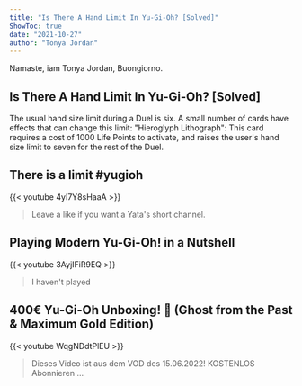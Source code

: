 ```yaml
---
title: "Is There A Hand Limit In Yu-Gi-Oh? [Solved]"
ShowToc: true 
date: "2021-10-27"
author: "Tonya Jordan" 
---
```


Namaste, iam Tonya Jordan, Buongiorno.
## Is There A Hand Limit In Yu-Gi-Oh? [Solved]
The usual hand size limit during a Duel is six. A small number of cards have effects that can change this limit: "Hieroglyph Lithograph": This card requires a cost of 1000 Life Points to activate, and raises the user's hand size limit to seven for the rest of the Duel.

## There is a limit #yugioh
{{< youtube 4yI7Y8sHaaA >}}
>Leave a like if you want a Yata's short channel.

## Playing Modern Yu-Gi-Oh! in a Nutshell
{{< youtube 3AyjIFiR9EQ >}}
>I haven't played 

## 400€ Yu-Gi-Oh Unboxing! 🤯 (Ghost from the Past & Maximum Gold Edition)
{{< youtube WqgNDdtPlEU >}}
>Dieses Video ist aus dem VOD des 15.06.2022! KOSTENLOS Abonnieren ...

